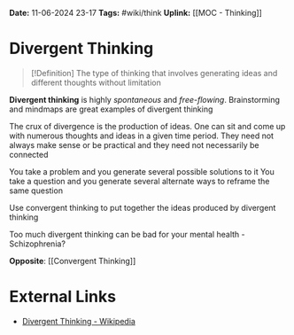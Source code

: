 **Date:** 11-06-2024 23-17
**Tags:** #wiki/think 
**Uplink:** [[MOC - Thinking]]

# Divergent Thinking


>[!Definition]
>The type of thinking that involves generating ideas and different thoughts without limitation

**Divergent thinking** is highly *spontaneous* and *free-flowing*. Brainstorming and mindmaps are great examples of divergent thinking 

The crux of divergence is the production of ideas. One can sit and come up with numerous thoughts and ideas in a given time period. They need not always make sense or be practical and they need not necessarily be connected

You take a problem and you generate several possible solutions to it
You take a question and you generate several alternate ways to reframe the same question 

Use convergent thinking to put together the ideas produced by divergent thinking

Too much divergent thinking can be bad for your mental health - Schizophrenia?

**Opposite**: [[Convergent Thinking]]

# External Links
- [Divergent Thinking - Wikipedia](https://en.wikipedia.org/wiki/Court_reporter?wprov=sfla1)
